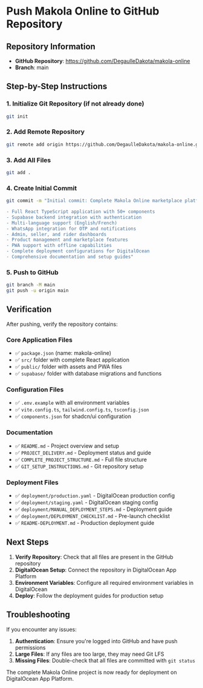 # Push Makola Online to GitHub Repository

## Repository Information
- **GitHub Repository**: https://github.com/DegaulleDakota/makola-online
- **Branch**: main

## Step-by-Step Instructions

### 1. Initialize Git Repository (if not already done)
```bash
git init
```

### 2. Add Remote Repository
```bash
git remote add origin https://github.com/DegaulleDakota/makola-online.git
```

### 3. Add All Files
```bash
git add .
```

### 4. Create Initial Commit
```bash
git commit -m "Initial commit: Complete Makola Online marketplace platform

- Full React TypeScript application with 50+ components
- Supabase backend integration with authentication
- Multi-language support (English/French)
- WhatsApp integration for OTP and notifications
- Admin, seller, and rider dashboards
- Product management and marketplace features
- PWA support with offline capabilities
- Complete deployment configurations for DigitalOcean
- Comprehensive documentation and setup guides"
```

### 5. Push to GitHub
```bash
git branch -M main
git push -u origin main
```

## Verification

After pushing, verify the repository contains:

### Core Application Files
- ✅ `package.json` (name: makola-online)
- ✅ `src/` folder with complete React application
- ✅ `public/` folder with assets and PWA files
- ✅ `supabase/` folder with database migrations and functions

### Configuration Files
- ✅ `.env.example` with all environment variables
- ✅ `vite.config.ts`, `tailwind.config.ts`, `tsconfig.json`
- ✅ `components.json` for shadcn/ui configuration

### Documentation
- ✅ `README.md` - Project overview and setup
- ✅ `PROJECT_DELIVERY.md` - Deployment status and guide
- ✅ `COMPLETE_PROJECT_STRUCTURE.md` - Full file structure
- ✅ `GIT_SETUP_INSTRUCTIONS.md` - Git repository setup

### Deployment Files
- ✅ `deployment/production.yaml` - DigitalOcean production config
- ✅ `deployment/staging.yaml` - DigitalOcean staging config
- ✅ `deployment/MANUAL_DEPLOYMENT_STEPS.md` - Deployment guide
- ✅ `deployment/DEPLOYMENT_CHECKLIST.md` - Pre-launch checklist
- ✅ `README-DEPLOYMENT.md` - Production deployment guide

## Next Steps

1. **Verify Repository**: Check that all files are present in the GitHub repository
2. **DigitalOcean Setup**: Connect the repository in DigitalOcean App Platform
3. **Environment Variables**: Configure all required environment variables in DigitalOcean
4. **Deploy**: Follow the deployment guides for production setup

## Troubleshooting

If you encounter any issues:

1. **Authentication**: Ensure you're logged into GitHub and have push permissions
2. **Large Files**: If any files are too large, they may need Git LFS
3. **Missing Files**: Double-check that all files are committed with `git status`

The complete Makola Online project is now ready for deployment on DigitalOcean App Platform.
